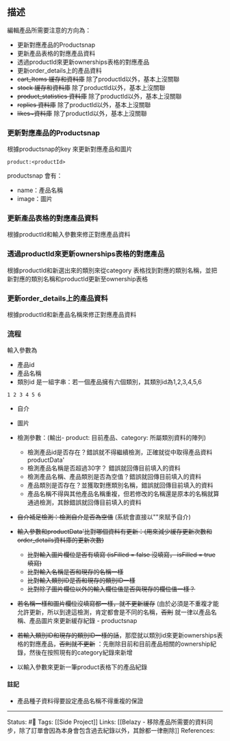 ## 描述

編輯產品所需要注意的方向為：
- 更新對應產品的Productsnap
- 更新產品表格的對應產品資料
- 透過productId來更新ownerships表格的對應產品
- 更新order_details上的產品資料
- ~~cart_Items 緩存和資料庫~~ 除了productId以外，基本上沒關聯
- ~~stock 緩存和資料庫~~ 除了productId以外，基本上沒關聯
- ~~product_statistics 資料庫~~ 除了productId以外，基本上沒關聯
- ~~replies 資料庫~~   除了productId以外，基本上沒關聯
-  ~~likes~資料庫~~   除了productId以外，基本上沒關聯


### 更新對應產品的Productsnap
根據productsnap的key 來更新對應產品和圖片
```
product:<productId>
```

productsnap 會有：
- name：產品名稱
- image：圖片

### 更新產品表格的對應產品資料
根據productId和輸入參數來修正對應產品資料

### 透過productId來更新ownerships表格的對應產品
根據productId和新選出來的類別來從category 表格找到對應的類別名稱，並把新對應的類別名稱和productId更新至ownership表格

### 更新order_details上的產品資料
根據productId和新產品名稱來修正對應產品資料

### 流程

輸入參數為
- 產品id
- 產品名稱
- 類別id 是一組字串：若一個產品擁有六個類別，其類別id為1,2,3,4,5,6
```
1 2 3 4 5 6
```
- 自介
- 圖片

- 檢測參數：(輸出- product: 目前產品、category: 所屬類別資料的陣列)
	- 檢測產品id是否存在？錯誤就不得繼續檢測，正確就從中取得產品資料productData'
	- 檢測產品名稱是否超過30字？ 錯誤就回傳目前填入的資料
	- 檢測產品名稱、產品類別是否為空值？錯誤就回傳目前填入的資料
	- 產品類別是否存在？並獲取對應類別名稱，錯誤就回傳目前填入的資料
	- 產品名稱不得與其他產品名稱重複，但若修改的名稱還是原本的名稱就算通過檢測，其餘錯誤就回傳目前填入的資料
- ~~自介補足檢測：檢測自介是否為空值~~ (系統會直接以""來賦予自介)
- ~~輸入參數和productData'比對哪個資料有更新：(用來減少緩存更新次數和order_details資料庫的更新次數)~~
	- ~~比對輸入圖片欄位是否有填寫 (isFilled = false 沒填寫， isFilled = true 填寫)~~
	- ~~比對輸入名稱是否和現存的名稱一樣~~
	- ~~比對輸入類別ID是否和現存的類別ID一樣~~
	- ~~比對除了圖片欄位以外的輸入欄位值是否與現存的欄位值一樣？~~
- ~~若名稱一樣和圖片欄位沒填寫都一樣，就不更新緩存~~ (由於必須是不重複才能允許更新，所以到達這檢測，肯定都會是不同的名稱，~~否則~~ 就一律以產品名稱、產品圖片來更新緩存紀錄 - productsnap
- ~~若輸入類別ID和現存的類別ID一樣的話~~，那麼就以類別id來更新ownerships表格的對應產品，~~否則就不更新~~ ：先刪除目前和目前產品相關的ownership紀錄，然後在按照現有的category紀錄來新增
- 以輸入參數來更新一筆product表格下的產品紀錄






#### 註記
- 產品種子資料得要設定產品名稱不得重複的保證


---
Status: #🌱 
Tags:
[[Side Project]]
Links:
[[Belazy - 移除產品所需要的資料同步，除了訂單會因為本身會包含過去紀錄以外，其餘都一律刪除]]
References:
